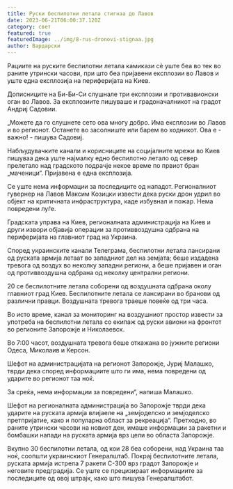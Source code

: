 ```yaml
---
title: Руски беспилотни летала стигнаа до Лавов
date: 2023-06-21T06:00:37.120Z
category: свет
featured: true
featuredImage: ../img/8-rus-dronovi-stignaa.jpg
author: Вардарски
---
```

Рациите на руските беспилотни летала камикази сè уште беа во тек во раните утрински часови, при што беа пријавени експлозии во Лавов и уште една експлозија на периферијата на Киев.

Дописниците на Би-Би-Си слушнале три експлозии и противавионски оган во Лавов. За експлозиите пишуваше и градоначалникот на градот Андриј Садовии.

„Можете да го слушнете сето ова многу добро. Има експлозии во Лавов и во регионот. Останете во засолниште или барем во ходникот. Ова е - важно! - пишува Садовиј.

Набљудувачките канали и корисниците на социјалните мрежи во Киев пишуваа дека уште најмалку едно беспилотно летало од север прелетало над градското подрачје некое време по првиот бран „маченици“. Пријавена е една експлозија.

Се уште нема информации за последиците од нападот. Регионалниот гувернер на Лавов Максим Козицки извести дека руски дрон удрил во објект на критичната инфраструктура, каде избувнал и пожар. Нема повредени луѓе.

Градската управа на Киев, регионалната администрација на Киев и други извори објавија операции за противвоздушна одбрана на периферијата на главниот град на Украина.

Според украинските канали Телеграма, беспилотни летала лансирани од руската армија летаат во западниот дел на земјата; беше издадена тревога од воздух во неколку западни региони, а беше пријавен и оган од противвоздушна одбрана од неколку централни региони.

20 се беспилотните летала соборени од воздушната одбрана околу главниот град Киев. Беспилотните летала се лансирани во бранови од различни правци. Воздушната тревога траеше повеќе од три часа.

Во исто време, канал за мониторинг на воздушниот простор извести за употреба на беспилотни летала со екипаж од руски авиони на фронтот во регионите Запорожје и Николаевск.

Во 7:00 часот, воздушната тревога беше откажана во јужните региони Одеса, Миколаив и Керсон.

Шефот на администрацијата на регионот Запорожје, Јуриј Малашко, тврди дека според информациите што ги има, нема повредени од ударите во регионот таа ноќ.

За среќа, нема информации за повредени“, напиша Малашко.

Шефот на регионалната администрација во Запорожје тврди дека ударите на руската армија влијаеле на „земјоделско и земјоделско претпријатие, како и популарна област за рекреација“. Претходно, во раните утрински часови на новиот ден, имаше информации за ракетни и бомбашки напади на руската армија врз цели во областа Запорожје.

Вкупно 30 беспилотни летала, од кои 28 беа соборени, над Украина таа ноќ, соопшти украинскиот Генералштаб. Покрај беспилотните летала, руската армија истрела 7 ракети С-300 врз градот Запорожје и неговите предградија. Се уште се прецизираат информациите за последиците од овој штрајк, како што пишува Генералштабот.